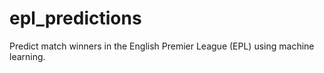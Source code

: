# epl_predictions
Predict match winners in the English Premier League (EPL) using machine learning.
